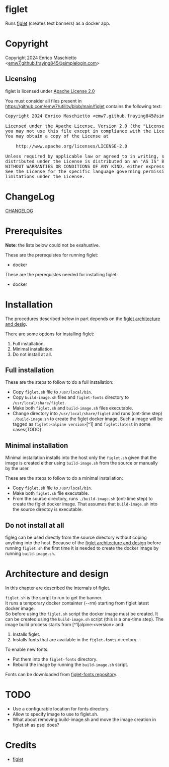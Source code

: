 # figlet

Runs [figlet](http://www.figlet.org/) (creates text banners) as a docker app.

# Copyright

Copyright 2024 Enrico Maschietto &lt;emw7.github.fraying845@simplelogin.com&gt;

## Licensing

figlet is licensed under [Apache License 2.0](../LICENSE)

You must consider all files present in https://github.com/emw7/utility/blob/main/figlet contains the following text:

<pre>
Copyright 2024 Enrico Maschietto &lt;emw7.github.fraying845@simplelogin.com&gt;

Licensed under the Apache License, Version 2.0 (the "License");
you may not use this file except in compliance with the License.
You may obtain a copy of the License at

    http://www.apache.org/licenses/LICENSE-2.0

Unless required by applicable law or agreed to in writing, software
distributed under the License is distributed on an "AS IS" BASIS,
WITHOUT WARRANTIES OR CONDITIONS OF ANY KIND, either express or implied.
See the License for the specific language governing permissions and
limitations under the License.
</pre>

# ChangeLog

[CHANGELOG](./CHANGELOG)

# Prerequisites

**Note**: the lists below could not be exahustive.

These are the prerequistes for running figlet:
- docker

These are the prerequistes needed for installing figlet:
- docker

# Installation

The procedures described below in part depends on the [figlet architecture and desig](#architecture-and-design).

There are some options for installing figlet:
1. Full installation.
1. Minimal installation.
1. Do not install at all.

## Full installation

These are the steps to follow to do a  full installation:
- Copy `figlet.sh` file to `/usr/local/bin`.
- Copy `build-image.sh` files and `figlet-fonts` directory to `/usr/local/share/figlet`.  
- Make both `figlet.sh` and `build-image.sh` files executable.  
- Change directory into `/usr/local/share/figlet` and runs (ont-time step) `./build-image.sh` to create the figlet docker image. Such a image will be tagged as `figlet:<alpine version>`[^1] and `figlet:latest` in some cases{TODO}.

## Minimal installation

Minimal installation installs into the host only the `figlet.sh` given that the image is created either using `build-image.sh` from the source or manually by the user.

These are the steps to follow to do a minimal installation:
- Copy `figlet.sh` file to `/usr/local/bin`.
- Make both `figlet.sh` file executable.  
- From the source directory, runs `./build-image.sh` (ont-time step) to create the figlet docker image. That assumes that `build-image.sh` into the source directoy is executable.

## Do not install at all

figleg can be used directly from the source directory without coping anything into the host. Because of the [figlet architecture and design](#architecture-and-design) before running `figlet.sh` the first time it is needed to create the docker image by running `build-image.sh`.

# Architecture and design

In this chapter are described the internals of figlet.

`figlet.sh` is the script to run to get the banner.  
It runs a temporary docker containter (--rm) starting from figlet:latest docker image.  
So before using the `figlet.sh` script the docker image must be created. It can be created using the `build-image.sh` script (this is a one-time step).
The image build process starts from [^1]alpine:&lt;version&gt; and:
1. Installs figlet.
1. Installs fonts that are available in the `figlet-fonts` directory.

To enable new fonts:
- Put them into the `figlet-fonts` directory.
- Rebuild the image by running the `build-image.sh` script.

Fonts can be downloaded from [figlet-fonts repository](https://github.com/xero/figlet-fonts/tree/master).

# TODO

- Use a configurable location for fonts directory.
- Allow to specify image to use to figlet.sh.
- What about removing build-image.sh and move the image creation in figlet.sh as psql does?

# Credits

- [figlet](http://www.figlet.org/)


